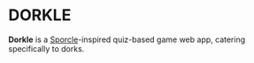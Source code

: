 # DORKLE

**Dorkle** is a [Sporcle](www.sporcle.com)-inspired quiz-based game web app, catering specifically to dorks.
